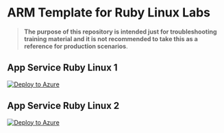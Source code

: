 # ARM Template for Ruby Linux Labs

> **The purpose of this repository is intended just for troubleshooting training material and it is not recommended to take this as a reference for production scenarios**.

## App Service Ruby Linux 1

[![Deploy to Azure](https://aka.ms/deploytoazurebutton)](https://portal.azure.com/#create/Microsoft.Template/uri/https%3A%2F%2Fraw.githubusercontent.com%2Fazureossd%2Farm-templates-ruby%2Fmaster%2Fruby-linux-1.json)


## App Service Ruby Linux 2

[![Deploy to Azure](https://aka.ms/deploytoazurebutton)](https://portal.azure.com/#create/Microsoft.Template/uri/https%3A%2F%2Fraw.githubusercontent.com%2Fazureossd%2Farm-templates-ruby%2Fmaster%2Fruby-linux-2.json)
